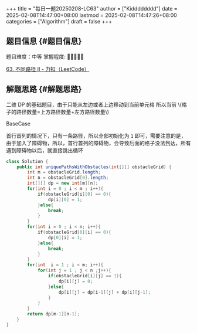 +++
title = "每日一题20250208-LC63"
author = ["Kidddddddd"]
date = 2025-02-08T14:47:00+08:00
lastmod = 2025-02-08T14:47:26+08:00
categories = ["Algorithm"]
draft = false
+++

## 题目信息 {#题目信息}

题目难度：中等
掌握程度: 🌟🌟🌟🌟🌟

[63. 不同路径 II - 力扣（LeetCode）](https://leetcode.cn/problems/unique-paths-ii/description/)


## 解题思路 {#解题思路}

二维 DP 的基础题目，由于只能从左边或者上边移动到当前单元格
所以当前 \\(格子的路径数量=上方路径数量+左方路径数量\\)

BaseCase

首行首列的情况下，只有一条路径，所以全部初始化为 `1` 即可，需要注意的是，由于加入了障碍物，所以，首行首列的障碍物，会导致后面的格子没法到达，所有遇到障碍物以后，就直接跳出循环

```java
class Solution {
    public int uniquePathsWithObstacles(int[][] obstacleGrid) {
        int m = obstacleGrid.length;
        int n = obstacleGrid[0].length;
        int[][] dp = new int[m][n];
        for(int i = 0 ; i < m ; i++){
            if(obstacleGrid[i][0] == 0){
                dp[i][0] = 1;
            }else{
                break;
            }
        }
        for(int i = 0 ; i < n; i++){
            if(obstacleGrid[0][i] == 0){
                dp[0][i] = 1;
            }else{
                break;
            }
        }
        for(int  i = 1 ; i < m; i++){
            for(int j = 1 ; j < n ;j++){
                if(obstacleGrid[i][j] == 1){
                    dp[i][j] = 0;
                }else{
                    dp[i][j] = dp[i-1][j] + dp[i][j-1];
                }
            }
        }
        return dp[m-1][n-1];
    }
}
```
